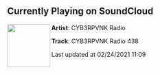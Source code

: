 ## Currently Playing on SoundCloud

[<img align="left" width="100" src="https://i1.sndcdn.com/artworks-P587UWODDp7an2YI-yESzpw-t50x50.jpg">](https://soundcloud.com/cyb3rpvnkradio/cyb3rpvnk-radio-438)

**Artist**: CYB3RPVNK Radio 

**Track**: CYB3RPVNK Radio 438

Last updated at 02/24/2021 11:09
